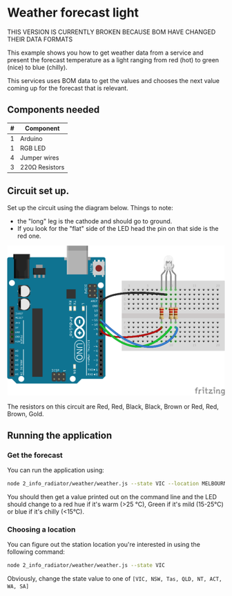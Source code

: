 # Weather forecast light

THIS VERSION IS CURRENTLY BROKEN BECAUSE BOM HAVE CHANGED THEIR DATA FORMATS

This example shows you how to get weather data from a service and present
the forecast temperature as a light ranging from red (hot) to green (nice) to
blue (chilly).

This services uses BOM data to get the values and chooses the next value
coming up for the forecast that is relevant.


## Components needed

| # | Component         |
|---|-------------------|
| 1 | Arduino           |
| 1 | RGB LED           |
| 4 | Jumper wires      |
| 3 | 220Ω Resistors    |

## Circuit set up.

Set up the circuit using the diagram below. Things to note:

* the "long" leg is the cathode and should go to ground.
* If you look for the "flat" side of the LED head the pin on that side is the
red one.

![](weather.png)

The resistors on this circuit are Red, Red, Black, Black, Brown or Red, Red,
Brown, Gold.

## Running the application

### Get the forecast

You can run the application using:

``` bash
node 2_info_radiator/weather/weather.js --state VIC --location MELBOURNE
```

You should then get a value printed out on the command line and the LED
should change to a red hue if it's warm (>25 °C),  Green if it's mild (15-25°C) or
blue if it's chilly (<15°C).

### Choosing a location

You can figure out the station location you're interested in using the following
command:

``` bash
node 2_info_radiator/weather/weather.js --state VIC
```

Obviously, change the state value to one of `[VIC, NSW, Tas, QLD, NT, ACT, WA, SA]`


